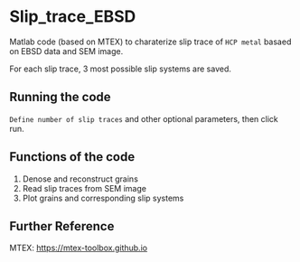 # Slip_trace_EBSD

Matlab code (based on MTEX) to charaterize slip trace of `HCP metal` basaed on EBSD data and SEM image.

For each slip trace,  3 most possible slip systems are saved.


Running the code
-----------------------------------------------------------------------------------------
`Define number of slip traces` and other optional parameters, then click run.


Functions of the code
-----------------------------------------------------------------------------------------
1. Denose and reconstruct grains
2. Read slip traces from SEM image
3. Plot grains and corresponding slip systems


Further Reference
-----------------------------------------------------------------------------------------
MTEX: https://mtex-toolbox.github.io
